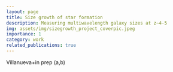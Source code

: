 ```yaml
---
layout: page
title: Size growth of star formation
description: Measuring multiwavelength galaxy sizes at z~4-5
img: assets/img/sizegrowth_project_coverpic.jpeg
importance: 1
category: work
related_publications: true
---
```


Villanueva+in prep (a,b)

